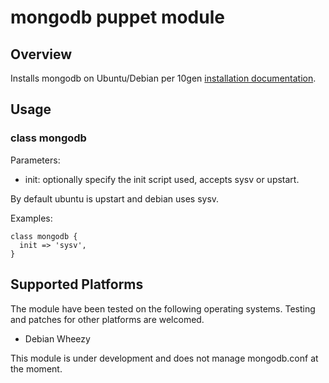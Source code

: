 # mongodb puppet module

## Overview

Installs mongodb on Ubuntu/Debian per 10gen [installation documentation](http://www.mongodb.org/display/DOCS/Ubuntu+and+Debian+packages).

## Usage

### class mongodb

Parameters:

* init: optionally specify the init script used, accepts sysv or upstart.

By default ubuntu is upstart and debian uses sysv.

Examples:

    class mongodb {
      init => 'sysv',
    }

## Supported Platforms

The module have been tested on the following operating systems. Testing and patches for other platforms are welcomed.

* Debian Wheezy

This module is under development and does not manage mongodb.conf at the moment.
